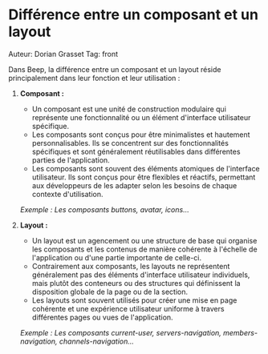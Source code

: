 # Différence entre un composant et un layout

Auteur: Dorian Grasset
Tag: front

Dans Beep, la différence entre un composant et un layout réside principalement dans leur fonction et leur utilisation :

1. **Composant :**
    - Un composant est une unité de construction modulaire qui représente une fonctionnalité ou un élément d'interface utilisateur spécifique.
    - Les composants sont conçus pour être minimalistes et hautement personnalisables. Ils se concentrent sur des fonctionnalités spécifiques et sont généralement réutilisables dans différentes parties de l'application.
    - Les composants sont souvent des éléments atomiques de l'interface utilisateur. Ils sont conçus pour être flexibles et réactifs, permettant aux développeurs de les adapter selon les besoins de chaque contexte d'utilisation.
    
    *Exemple : Les composants buttons, avatar, icons…*
    
2. **Layout :**
    - Un layout est un agencement ou une structure de base qui organise les composants et les contenus de manière cohérente à l'échelle de l'application ou d'une partie importante de celle-ci.
    - Contrairement aux composants, les layouts ne représentent généralement pas des éléments d'interface utilisateur individuels, mais plutôt des conteneurs ou des structures qui définissent la disposition globale de la page ou de la section.
    - Les layouts sont souvent utilisés pour créer une mise en page cohérente et une expérience utilisateur uniforme à travers différentes pages ou vues de l'application.
    
    *Exemple : Les composants current-user, servers-navigation, members-navigation, channels-navigation…*